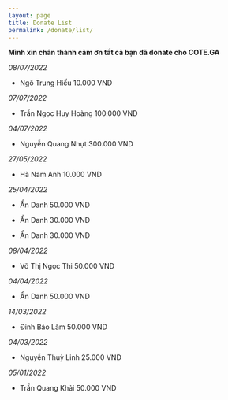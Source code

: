 ```yaml
---
layout: page
title: Donate List
permalink: /donate/list/
---
```


**Mình xin chân thành cảm ơn tất cả bạn đã donate cho COTE.GA**

*08/07/2022*

- Ngô Trung Hiếu 10.000 VND

*07/07/2022*

- Trần Ngọc Huy Hoàng 100.000 VND

*04/07/2022*

- Nguyễn Quang Nhựt 300.000 VND

*27/05/2022*

- Hà Nam Anh 10.000 VND

*25/04/2022*

- Ẩn Danh 50.000 VND

- Ẩn Danh 30.000 VND

- Ẩn Danh 30.000 VND

*08/04/2022*

- Võ Thị Ngọc Thi 50.000 VND

*04/04/2022*

- Ẩn Danh 50.000 VND

*14/03/2022*

- Đinh Bảo Lâm 50.000 VND

*04/03/2022*

- Nguyễn Thuỳ Linh 25.000 VND

*05/01/2022*

- Trần Quang Khải 50.000 VND
